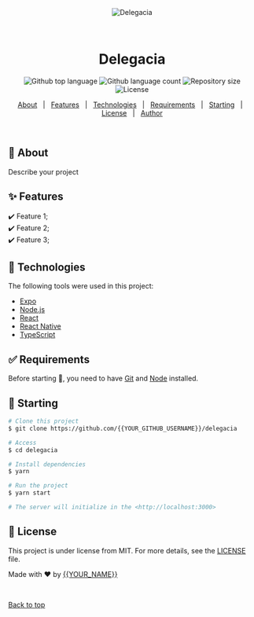 <div align="center" id="top"> 
  <img src="./.github/app.gif" alt="Delegacia" />

  &#xa0;

  <!-- <a href="https://delegacia.netlify.app">Demo</a> -->
</div>

<h1 align="center">Delegacia</h1>

<p align="center">
  <img alt="Github top language" src="https://img.shields.io/github/languages/top/{{YOUR_GITHUB_USERNAME}}/delegacia?color=56BEB8">

  <img alt="Github language count" src="https://img.shields.io/github/languages/count/{{YOUR_GITHUB_USERNAME}}/delegacia?color=56BEB8">

  <img alt="Repository size" src="https://img.shields.io/github/repo-size/{{YOUR_GITHUB_USERNAME}}/delegacia?color=56BEB8">

  <img alt="License" src="https://img.shields.io/github/license/{{YOUR_GITHUB_USERNAME}}/delegacia?color=56BEB8">

  <!-- <img alt="Github issues" src="https://img.shields.io/github/issues/{{YOUR_GITHUB_USERNAME}}/delegacia?color=56BEB8" /> -->

  <!-- <img alt="Github forks" src="https://img.shields.io/github/forks/{{YOUR_GITHUB_USERNAME}}/delegacia?color=56BEB8" /> -->

  <!-- <img alt="Github stars" src="https://img.shields.io/github/stars/{{YOUR_GITHUB_USERNAME}}/delegacia?color=56BEB8" /> -->
</p>

<!-- Status -->

<!-- <h4 align="center"> 
	🚧  Delegacia 🚀 Under construction...  🚧
</h4> 

<hr> -->

<p align="center">
  <a href="#dart-about">About</a> &#xa0; | &#xa0; 
  <a href="#sparkles-features">Features</a> &#xa0; | &#xa0;
  <a href="#rocket-technologies">Technologies</a> &#xa0; | &#xa0;
  <a href="#white_check_mark-requirements">Requirements</a> &#xa0; | &#xa0;
  <a href="#checkered_flag-starting">Starting</a> &#xa0; | &#xa0;
  <a href="#memo-license">License</a> &#xa0; | &#xa0;
  <a href="https://github.com/{{YOUR_GITHUB_USERNAME}}" target="_blank">Author</a>
</p>

<br>

## :dart: About ##

Describe your project

## :sparkles: Features ##

:heavy_check_mark: Feature 1;\
:heavy_check_mark: Feature 2;\
:heavy_check_mark: Feature 3;

## :rocket: Technologies ##

The following tools were used in this project:

- [Expo](https://expo.io/)
- [Node.js](https://nodejs.org/en/)
- [React](https://pt-br.reactjs.org/)
- [React Native](https://reactnative.dev/)
- [TypeScript](https://www.typescriptlang.org/)

## :white_check_mark: Requirements ##

Before starting :checkered_flag:, you need to have [Git](https://git-scm.com) and [Node](https://nodejs.org/en/) installed.

## :checkered_flag: Starting ##

```bash
# Clone this project
$ git clone https://github.com/{{YOUR_GITHUB_USERNAME}}/delegacia

# Access
$ cd delegacia

# Install dependencies
$ yarn

# Run the project
$ yarn start

# The server will initialize in the <http://localhost:3000>
```

## :memo: License ##

This project is under license from MIT. For more details, see the [LICENSE](LICENSE.md) file.


Made with :heart: by <a href="https://github.com/{{YOUR_GITHUB_USERNAME}}" target="_blank">{{YOUR_NAME}}</a>

&#xa0;

<a href="#top">Back to top</a>
